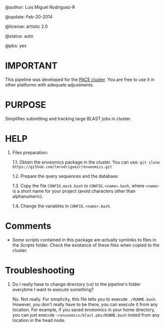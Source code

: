 @author: Luis Miguel Rodriguez-R <lmrodriguezr at gmail dot com>

@update: Feb-20-2014

@license: artistic 2.0

@status: auto

@pbs: yes

# IMPORTANT

This pipeline was developed for the [PACE cluster](http://pace.gatech.edu/).  You
are free to use it in other platforms with adequate adjustments.

# PURPOSE

Simplifies submitting and tracking large BLAST jobs in cluster.

# HELP

1. Files preparation:

   1.1. Obtain the enveomics package in the cluster. You can use: `git clone https://github.com/lmrodriguezr/enveomics.git`
   
   1.2. Prepare the query sequences and the database.
   
   1.3. Copy the file `CONFIG.mock.bash` to `CONFIG.<name>.bash`, where `<name>` is a
      short name for your project (avoid characters other than alphanumeric).
   
   1.4. Change the variables in `CONFIG.<name>.bash`.

# Comments

* Some scripts contained in this package are actually symlinks to files in the
  _Scripts_ folder.  Check the existance of these files when copied to
  the cluster.

# Troubleshooting

1. Do I really have to change directory (`cd`) to the pipeline's folder everytime
   I want to execute something?
   
   No.  Not really.  For simplicity, this file tells you to execute `./RUNME.bash`.
   However, you don't really have to be there, you can execute it
   from any location.  For example, if you saved enveomics in your home
   directory, you can just execute `~/enveomics/blast.pbs/RUNME.bash` insted from any
   location in the head node.

